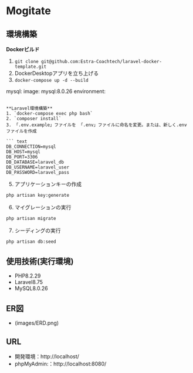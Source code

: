 # Mogitate

## 環境構築
**Dockerビルド**
1. `git clone git@github.com:Estra-Coachtech/laravel-docker-template.git`
2. DockerDesktopアプリを立ち上げる
3. `docker-compose up -d --build`

mysql:
    image: mysql:8.0.26
    environment:
```

**Laravel環境構築**
1. `docker-compose exec php bash`
2. `composer install`
3. 「.env.example」ファイルを 「.env」ファイルに命名を変更。または、新しく.envファイルを作成

``` text
DB_CONNECTION=mysql
DB_HOST=mysql
DB_PORT=3306
DB_DATABASE=laravel_db
DB_USERNAME=laravel_user
DB_PASSWORD=laravel_pass
```
5. アプリケーションキーの作成
``` bash
php artisan key:generate
```

6. マイグレーションの実行
``` bash
php artisan migrate
```

7. シーディングの実行
``` bash
php artisan db:seed
```

## 使用技術(実行環境)
- PHP8.2.29
- Laravel8.75
- MySQL8.0.26

## ER図
- (images/ERD.png)

## URL
- 開発環境：http://localhost/
- phpMyAdmin:：http://localhost:8080/

